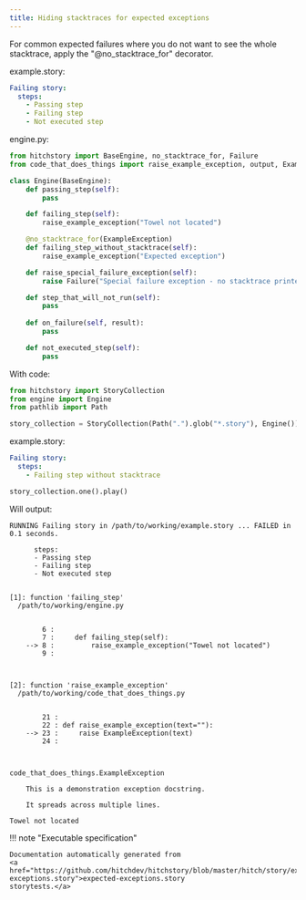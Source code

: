 ```yaml
---
title: Hiding stacktraces for expected exceptions
---
```




For common expected failures where you do not want
to see the whole stacktrace, apply the "@no_stacktrace_for"
decorator.




example.story:

```yaml
Failing story:
  steps:
    - Passing step
    - Failing step
    - Not executed step
```
engine.py:

```python
from hitchstory import BaseEngine, no_stacktrace_for, Failure
from code_that_does_things import raise_example_exception, output, ExampleException

class Engine(BaseEngine):
    def passing_step(self):
        pass

    def failing_step(self):
        raise_example_exception("Towel not located")

    @no_stacktrace_for(ExampleException)
    def failing_step_without_stacktrace(self):
        raise_example_exception("Expected exception")

    def raise_special_failure_exception(self):
        raise Failure("Special failure exception - no stacktrace printed!")

    def step_that_will_not_run(self):
        pass
        
    def on_failure(self, result):
        pass

    def not_executed_step(self):
        pass
```

With code:

```python
from hitchstory import StoryCollection
from engine import Engine
from pathlib import Path

story_collection = StoryCollection(Path(".").glob("*.story"), Engine())

```


example.story:

```yaml
Failing story:
  steps:
    - Failing step without stacktrace
```






```python
story_collection.one().play()
```

Will output:
```
RUNNING Failing story in /path/to/working/example.story ... FAILED in 0.1 seconds.

      steps:
      - Passing step
      - Failing step
      - Not executed step


[1]: function 'failing_step'
  /path/to/working/engine.py


        6 :
        7 :     def failing_step(self):
    --> 8 :         raise_example_exception("Towel not located")
        9 :



[2]: function 'raise_example_exception'
  /path/to/working/code_that_does_things.py


        21 :
        22 : def raise_example_exception(text=""):
    --> 23 :     raise ExampleException(text)
        24 :



code_that_does_things.ExampleException

    This is a demonstration exception docstring.

    It spreads across multiple lines.

Towel not located
```









!!! note "Executable specification"

    Documentation automatically generated from 
    <a href="https://github.com/hitchdev/hitchstory/blob/master/hitch/story/expected-exceptions.story">expected-exceptions.story
    storytests.</a>

